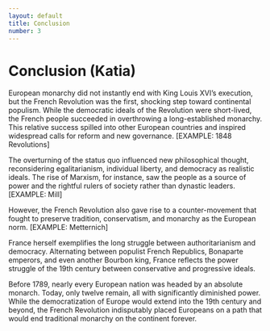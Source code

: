 ```yaml
---
layout: default
title: Conclusion
number: 3
---
```


# Conclusion (Katia)

European monarchy did not instantly end with King Louis XVI’s execution, but the French Revolution was the first, shocking step toward continental populism. While the democratic ideals of the Revolution were short-lived, the French people succeeded in overthrowing a long-established monarchy. This relative success spilled into other European countries and inspired widespread calls for reform and new governance. [EXAMPLE: 1848 Revolutions]

The overturning of the status quo influenced new philosophical thought, reconsidering egalitarianism, individual liberty, and democracy as realistic ideals. The rise of Marxism, for instance, saw the people as a source of power and the rightful rulers of society rather than dynastic leaders. [EXAMPLE: Mill]

However, the French Revolution also gave rise to a counter-movement that fought to preserve tradition, conservatism, and monarchy as the European norm. [EXAMPLE: Metternich]

France herself exemplifies the long struggle between authoritarianism and democracy. Alternating between populist French Republics, Bonaparte emperors, and even another Bourbon king, France reflects the power struggle of the 19th century between conservative and progressive ideals.

Before 1789, nearly every European nation was headed by an absolute monarch. Today, only twelve remain, all with significantly diminished power. While the democratization of Europe would extend into the 19th century and beyond, the French Revolution indisputably placed Europeans on a path that would end traditional monarchy on the continent forever.


